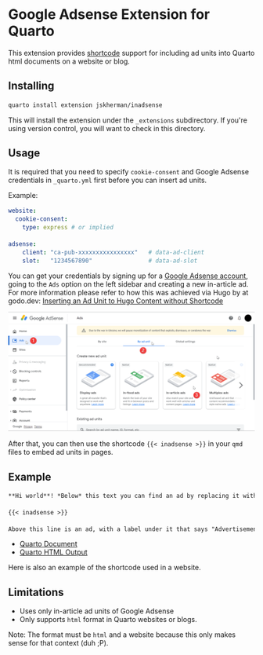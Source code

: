 # Google Adsense Extension for Quarto

This extension provides [shortcode](https://quarto.org/docs/extensions/shortcodes.html) support for including ad units into Quarto html documents on a website or blog.

## Installing

```sh
quarto install extension jskherman/inadsense
```

This will install the extension under the `_extensions` subdirectory.
If you're using version control, you will want to check in this directory.

## Usage

It is required that you need to specify `cookie-consent` and Google Adsense credentials in `_quarto.yml` first before you can insert ad units.

Example: 
```yaml
website:
  cookie-consent:
    type: express # or implied

adsense:
    client: "ca-pub-xxxxxxxxxxxxxxxx"   # data-ad-client
    slot:   "1234567890"                # data-ad-slot
```

You can get your credentials by signing up for a [Google Adsense account](https://www.google.com/adsense/start/), going to the `Ads` option on the left sidebar and creating a new in-article ad. For more information please refer to how this was achieved via Hugo by at godo.dev: [Inserting an Ad Unit to Hugo Content without Shortcode](https://www.godo.dev/tutorials/hugo-in-article-ad/)

![Google Adsense](/assets/adsense.png)

After that, you can then use the shortcode `{{< inadsense >}}` in your `qmd` files to embed ad units in pages.

## Example

```markdown
**Hi world**! *Below* this text you can find an ad by replacing it with a javascript `<script>` block.

{{< inadsense >}}

Above this line is an ad, with a label under it that says "Advertisement". Nothing will show up yet because you need to accept the cookie consent for ads and targeting cookies first.
```

- [Quarto Document](/example.qmd)
- [Quarto HTML Output](https://jskherman.quarto.pub/inadsense-extension-website/)

Here is also an example of the shortcode used in a website.

## Limitations

- Uses only in-article ad units of Google Adsense
- Only supports `html` format in Quarto websites or blogs.

Note: The format must be `html` and a website because this only makes sense for that context (duh ;P).